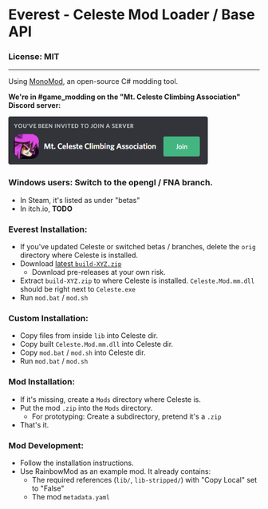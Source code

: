 # Everest - Celeste Mod Loader / Base API

### License: MIT

----

Using [MonoMod](https://github.com/0x0ade/MonoMod), an open-source C# modding tool.

**We're in #game_modding on the "Mt. Celeste Climbing Association" Discord server:**

[![Discord invite](github/invite.png)](https://discord.gg/6qjaePQ)

### Windows users: Switch to the opengl / FNA branch.
- In Steam, it's listed as under "betas"
- In itch.io, **TODO**

### Everest Installation:
- If you've updated Celeste or switched betas / branches, delete the `orig` directory where Celeste is installed.
- Download [latest `build-XYZ.zip`](https://github.com/EverestAPI/Everest/releases)
    - Download pre-releases at your own risk.
- Extract `build-XYZ.zip` to where Celeste is installed. `Celeste.Mod.mm.dll` should be right next to `Celeste.exe`
- Run `mod.bat` / `mod.sh`

### Custom Installation:
- Copy files from inside `lib` into Celeste dir.
- Copy built `Celeste.Mod.mm.dll` into Celeste dir.
- Copy `mod.bat` / `mod.sh` into Celeste dir.
- Run `mod.bat` / `mod.sh`

### Mod Installation:
- If it's missing, create a `Mods` directory where Celeste is.
- Put the mod `.zip` into the `Mods` directory.
    - For prototyping: Create a subdirectory, pretend it's a `.zip`
- That's it.

### Mod Development:
- Follow the installation instructions.
- Use RainbowMod as an example mod. It already contains:
    - The required references (`lib/`, `lib-stripped/`) with "Copy Local" set to "False"
    - The mod `metadata.yaml`
